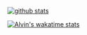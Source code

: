 [![github stats](https://github-readme-stats.vercel.app/api?username=aLVINlEE9&show_icons=true&title_color=ffffff&icon_color=ffffff&text_color=ffffff&hide_border=true&count_private=true&bg_color=30,355C7D,6C5B7B,C06C83)](https://github.com/aLVINlEE9)  


[![Alvin's wakatime stats](https://github-readme-stats.vercel.app/api/wakatime?username=@aLVINlEE9&show_icons=true&title_color=4C9BE0&icon_color=ffffff&text_color=ffffff&hide_border=true&count_private=true&bg_color=30,355C7D,6C5B7B,C06C84&v=2)](https://wakatime.com/@aLVINlEE9)